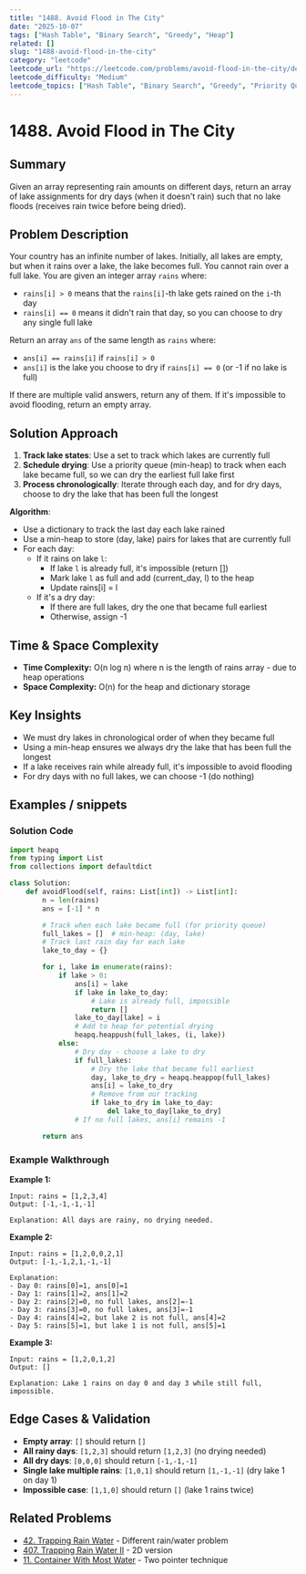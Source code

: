 ```yaml
---
title: "1488. Avoid Flood in The City"
date: "2025-10-07"
tags: ["Hash Table", "Binary Search", "Greedy", "Heap"]
related: []
slug: "1488-avoid-flood-in-the-city"
category: "leetcode"
leetcode_url: "https://leetcode.com/problems/avoid-flood-in-the-city/description/?envType=daily-question&envId=2025-10-07"
leetcode_difficulty: "Medium"
leetcode_topics: ["Hash Table", "Binary Search", "Greedy", "Priority Queue"]
---
```


# 1488. Avoid Flood in The City

## Summary
Given an array representing rain amounts on different days, return an array of lake assignments for dry days (when it doesn't rain) such that no lake floods (receives rain twice before being dried).

## Problem Description
Your country has an infinite number of lakes. Initially, all lakes are empty, but when it rains over a lake, the lake becomes full. You cannot rain over a full lake. You are given an integer array `rains` where:
- `rains[i] > 0` means that the `rains[i]`-th lake gets rained on the `i`-th day
- `rains[i] == 0` means it didn't rain that day, so you can choose to dry any single full lake

Return an array `ans` of the same length as `rains` where:
- `ans[i] == rains[i]` if `rains[i] > 0`
- `ans[i]` is the lake you choose to dry if `rains[i] == 0` (or -1 if no lake is full)

If there are multiple valid answers, return any of them. If it's impossible to avoid flooding, return an empty array.

## Solution Approach
1. **Track lake states**: Use a set to track which lakes are currently full
2. **Schedule drying**: Use a priority queue (min-heap) to track when each lake became full, so we can dry the earliest full lake first
3. **Process chronologically**: Iterate through each day, and for dry days, choose to dry the lake that has been full the longest

**Algorithm**:
- Use a dictionary to track the last day each lake rained
- Use a min-heap to store (day, lake) pairs for lakes that are currently full
- For each day:
  - If it rains on lake `l`:
    - If lake `l` is already full, it's impossible (return [])
    - Mark lake `l` as full and add (current_day, l) to the heap
    - Update rains[i] = l
  - If it's a dry day:
    - If there are full lakes, dry the one that became full earliest
    - Otherwise, assign -1

## Time & Space Complexity
- **Time Complexity:** O(n log n) where n is the length of rains array - due to heap operations
- **Space Complexity:** O(n) for the heap and dictionary storage

## Key Insights
- We must dry lakes in chronological order of when they became full
- Using a min-heap ensures we always dry the lake that has been full the longest
- If a lake receives rain while already full, it's impossible to avoid flooding
- For dry days with no full lakes, we can choose -1 (do nothing)

## Examples / snippets

### Solution Code
```python
import heapq
from typing import List
from collections import defaultdict

class Solution:
    def avoidFlood(self, rains: List[int]) -> List[int]:
        n = len(rains)
        ans = [-1] * n

        # Track when each lake became full (for priority queue)
        full_lakes = []  # min-heap: (day, lake)
        # Track last rain day for each lake
        lake_to_day = {}

        for i, lake in enumerate(rains):
            if lake > 0:
                ans[i] = lake
                if lake in lake_to_day:
                    # Lake is already full, impossible
                    return []
                lake_to_day[lake] = i
                # Add to heap for potential drying
                heapq.heappush(full_lakes, (i, lake))
            else:
                # Dry day - choose a lake to dry
                if full_lakes:
                    # Dry the lake that became full earliest
                    day, lake_to_dry = heapq.heappop(full_lakes)
                    ans[i] = lake_to_dry
                    # Remove from our tracking
                    if lake_to_dry in lake_to_day:
                        del lake_to_day[lake_to_dry]
                # If no full lakes, ans[i] remains -1

        return ans
```

### Example Walkthrough
**Example 1:**
```
Input: rains = [1,2,3,4]
Output: [-1,-1,-1,-1]

Explanation: All days are rainy, no drying needed.
```

**Example 2:**
```
Input: rains = [1,2,0,0,2,1]
Output: [-1,-1,2,1,-1,-1]

Explanation:
- Day 0: rains[0]=1, ans[0]=1
- Day 1: rains[1]=2, ans[1]=2
- Day 2: rains[2]=0, no full lakes, ans[2]=-1
- Day 3: rains[3]=0, no full lakes, ans[3]=-1
- Day 4: rains[4]=2, but lake 2 is not full, ans[4]=2
- Day 5: rains[5]=1, but lake 1 is not full, ans[5]=1
```

**Example 3:**
```
Input: rains = [1,2,0,1,2]
Output: []

Explanation: Lake 1 rains on day 0 and day 3 while still full, impossible.
```

## Edge Cases & Validation
- **Empty array**: `[]` should return `[]`
- **All rainy days**: `[1,2,3]` should return `[1,2,3]` (no drying needed)
- **All dry days**: `[0,0,0]` should return `[-1,-1,-1]`
- **Single lake multiple rains**: `[1,0,1]` should return `[1,-1,-1]` (dry lake 1 on day 1)
- **Impossible case**: `[1,1,0]` should return `[]` (lake 1 rains twice)

## Related Problems
- [42. Trapping Rain Water](https://leetcode.com/problems/trapping-rain-water/) - Different rain/water problem
- [407. Trapping Rain Water II](https://leetcode.com/problems/trapping-rain-water-ii/) - 2D version
- [11. Container With Most Water](https://leetcode.com/problems/container-with-most-water/) - Two pointer technique
```
